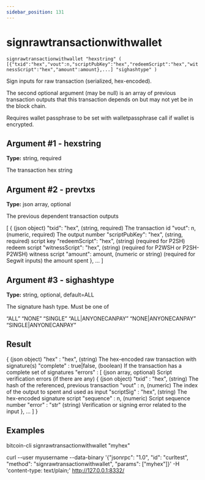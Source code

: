 ```yaml
---
sidebar_position: 131
---
```

# signrawtransactionwithwallet

`signrawtransactionwithwallet "hexstring" ( [{"txid":"hex","vout":n,"scriptPubKey":"hex","redeemScript":"hex","witnessScript":"hex","amount":amount},...] "sighashtype" )`

Sign inputs for raw transaction (serialized, hex-encoded).

The second optional argument (may be null) is an array of previous transaction outputs that this transaction depends on but may not yet be in the block chain.

Requires wallet passphrase to be set with walletpassphrase call if wallet is encrypted.

## Argument #1 - hexstring

**Type:** string, required

The transaction hex string

## Argument #2 - prevtxs

**Type:** json array, optional

The previous dependent transaction outputs

[
  {                            (json object)
    "txid": "hex",             (string, required) The transaction id
    "vout": n,                 (numeric, required) The output number
    "scriptPubKey": "hex",     (string, required) script key
    "redeemScript": "hex",     (string) (required for P2SH) redeem script
    "witnessScript": "hex",    (string) (required for P2WSH or P2SH-P2WSH) witness script
    "amount": amount,          (numeric or string) (required for Segwit inputs) the amount spent
  },
  ...
]

## Argument #3 - sighashtype

**Type:** string, optional, default=ALL

The signature hash type. Must be one of

“ALL” “NONE” “SINGLE” “ALL|ANYONECANPAY” “NONE|ANYONECANPAY” “SINGLE|ANYONECANPAY”

## Result

{                             (json object)
  "hex" : "hex",              (string) The hex-encoded raw transaction with signature(s)
  "complete" : true|false,    (boolean) If the transaction has a complete set of signatures
  "errors" : [                (json array, optional) Script verification errors (if there are any)
    {                         (json object)
      "txid" : "hex",         (string) The hash of the referenced, previous transaction
      "vout" : n,             (numeric) The index of the output to spent and used as input
      "scriptSig" : "hex",    (string) The hex-encoded signature script
      "sequence" : n,         (numeric) Script sequence number
      "error" : "str"         (string) Verification or signing error related to the input
    },
    ...
  ]
}

## Examples

bitcoin-cli signrawtransactionwithwallet "myhex"

curl --user myusername --data-binary '{"jsonrpc": "1.0", "id": "curltest", "method": "signrawtransactionwithwallet", "params": ["myhex"]}' -H 'content-type: text/plain;' http://127.0.0.1:8332/
